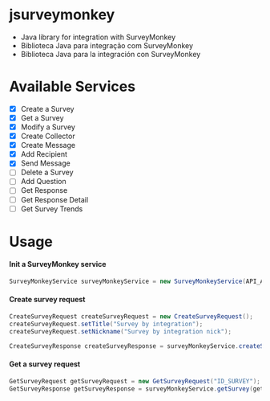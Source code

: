 # jsurveymonkey
* Java library for integration with SurveyMonkey
* Biblioteca Java para integração com SurveyMonkey
* Biblioteca Java para la integración con SurveyMonkey

# Available Services
- [X] Create a Survey
- [x] Get a Survey
- [x] Modify a Survey
- [x] Create Collector
- [X] Create Message
- [X] Add Recipient
- [X] Send Message
- [ ] Delete a Survey
- [ ] Add Question
- [ ] Get Response
- [ ] Get Response Detail
- [ ] Get Survey Trends

# Usage

#### Init a SurveyMonkey service
```java
SurveyMonkeyService surveyMonkeyService = new SurveyMonkeyService(API_AUTH_TOKEN);
```

#### Create survey request
```java
CreateSurveyRequest createSurveyRequest = new CreateSurveyRequest();
createSurveyRequest.setTitle("Survey by integration");
createSurveyRequest.setNickname("Survey by integration nick");

CreateSurveyResponse createSurveyResponse = surveyMonkeyService.createSurvey(createSurveyRequest);
```

#### Get a survey request
```java
GetSurveyRequest getSurveyRequest = new GetSurveyRequest("ID_SURVEY");
GetSurveyResponse getSurveyResponse = surveyMonkeyService.getSurvey(getSurveyRequest);
```